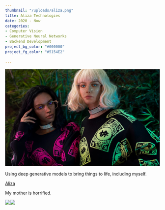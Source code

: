 ```yaml
---
thumbnail: "/uploads/aliza.png"
title: Aliza Technologies
date: 2020 - Now
categories:
- Computer Vision
- Generative Neural Networks
- Backend Development
project_bg_color: "#000000"
project_fg_color: "#5154E2"

---
```

![](/uploads/alizabinxy.webp)

Using deep generative models to bring things to life, including myself.

[Aliza](https://www.aliza.ai/ "https://www.aliza.ai/")

My mother is horrified.

![](https://lucianet.s3.amazonaws.com/me.gif)![](https://lucianet.s3.amazonaws.com/me3.gif)